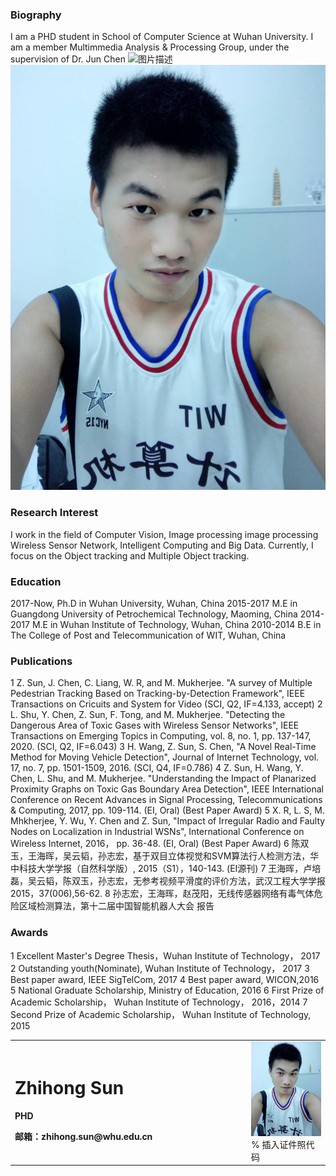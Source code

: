 <table border="0">
  <tr>
    <td width="75%">
      <h1>Zhihong Sun</h1>
      <p><b>PHD</b></p>
      <p><b>邮箱：zhihong.sun@whu.edu.cn</b></p>
    </td>
    <td width="25%">
      <img src="/szh.jpg" width="100%">      % 插入证件照代码
    </td>
  </tr>


### Biography
I am a PHD student in School of Computer Science at Wuhan University. I am a member Multimmedia Analysis & Processing Group, under the supervision of Dr. Jun Chen
![图片描述](图片链接)
![证件照](/szh.jpg)

### Research Interest
I work in the field of Computer Vision,  Image processing  image processing Wireless Sensor Network, Intelligent Computing and Big Data. Currently, I focus on the Object tracking and Multiple Object tracking.

### Education
2017-Now, Ph.D in Wuhan University, Wuhan, China
2015-2017 M.E in Guangdong University of Petrochemical Technology, Maoming, China
2014-2017 M.E in Wuhan Institute of Technology, Wuhan, China
2010-2014 B.E in The College of Post and Telecommunication of WIT, Wuhan, China

### Publications
1 Z. Sun, J. Chen, C. Liang, W. R, and M. Mukherjee. "A survey of Multiple Pedestrian Tracking Based on Tracking-by-Detection Framework", IEEE Transactions on Cricuits and System for Video (SCI, Q2, IF=4.133, accept)
2 L. Shu, Y. Chen, Z. Sun, F. Tong, and M. Mukherjee. "Detecting the Dangerous Area of Toxic Gases with Wireless Sensor Networks", IEEE Transactions on Emerging Topics in Computing, vol. 8, no. 1, pp. 137-147, 2020. (SCI, Q2, IF=6.043)
3 H. Wang, Z. Sun, S. Chen, "A Novel Real-Time Method for Moving Vehicle Detection", Journal of Internet Technology, vol. 17, no. 7, pp. 1501-1509, 2016. (SCI, Q4, IF=0.786)
4 Z. Sun, H. Wang, Y. Chen, L. Shu, and M. Mukherjee. "Understanding the Impact of Planarized Proximity Graphs on Toxic Gas Boundary Area Detection", IEEE International Conference on Recent Advances in Signal Processing, Telecommunications & Computing, 2017, pp. 109-114. (EI, Oral) (Best Paper Award)
5 X. R, L. S, M. Mhkherjee, Y. Wu, Y. Chen and Z. Sun, "Impact of Irregular Radio and Faulty Nodes on Localization in Industrial WSNs", International Conference on Wireless Internet, 2016， pp. 36-48. (EI, Oral) (Best Paper Award)
6 陈双玉，王海晖，吴云韬，孙志宏，基于双目立体视觉和SVM算法行人检测方法，华中科技大学学报（自然科学版）, 2015（S1），140-143. (EI源刊)
7 王海晖，卢培磊，吴云韬，陈双玉，孙志宏，无参考视频平滑度的评价方法，武汉工程大学学报2015，37(006),56-62. 
8 孙志宏，王海晖，赵茂阳，无线传感器网络有毒气体危险区域检测算法，第十二届中国智能机器人大会 报告


### Awards
1 Excellent Master's Degree Thesis，Wuhan Institute of Technology， 2017
2 Outstanding youth(Nominate), Wuhan Institute of Technology， 2017
3 Best paper award, IEEE SigTelCom, 2017
4 Best paper award, WICON,2016
5 National Graduate Scholarship, Ministry of Education, 2016
6 First Prize of Academic Scholarship， Wuhan Institute of Technology， 2016，2014
7 Second Prize of Academic Scholarship， Wuhan Institute of Technology, 2015

